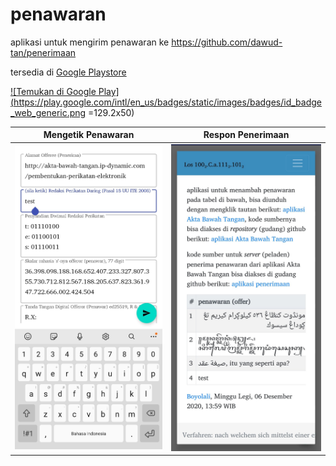 # penawaran
aplikasi untuk mengirim penawaran ke https://github.com/dawud-tan/penerimaan

tersedia di [Google Playstore](http://play.google.com/store/apps/details?id=id.menawar.menerima)

<a href="http://play.google.com/store/apps/details?id=id.menawar.menerima">![Temukan di Google Play](https://play.google.com/intl/en_us/badges/static/images/badges/id_badge_web_generic.png =129.2x50)</a>

Mengetik Penawaran             |  Respon Penerimaan
:-------------------------:|:-------------------------:
![Mengetik Penawaran](/listing/dua.jpg?raw=true "Mengetik Penawaran")  |  ![Respon Penerimaan](/listing/empat.jpg?raw=true "Respon Penerimaan")
